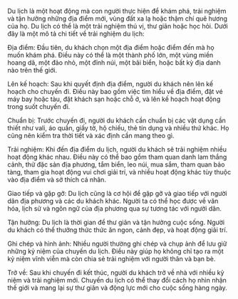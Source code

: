 Du lịch là một hoạt động mà con người thực hiện để khám phá, trải nghiệm và tận hưởng những địa điểm mới, vùng đất xa lạ hoặc thậm chí quê hương của họ. Du lịch có thể là một trải nghiệm thú vị, thư giãn hoặc học hỏi. Dưới đây là một mô tả chi tiết về trải nghiệm du lịch:

Địa điểm: Đầu tiên, du khách chọn một địa điểm hoặc điểm đến mà họ muốn khám phá. Điều này có thể là một thành phố lớn, một vùng miền hoang dã, một đảo nhỏ, một đỉnh núi, một bãi biển, hoặc bất kỳ địa danh nào trên thế giới.

Lên kế hoạch: Sau khi quyết định địa điểm, người du khách nên lên kế hoạch cho chuyến đi. Điều này bao gồm việc tìm hiểu về địa điểm, đặt vé máy bay hoặc tàu, đặt khách sạn hoặc chỗ ở, và lên kế hoạch hoạt động trong suốt chuyến đi.

Chuẩn bị: Trước chuyến đi, người du khách cần chuẩn bị các vật dụng cần thiết như vali, áo quần, giấy tờ, hộ chiếu, thẻ tín dụng và nhiều thứ khác. Họ cũng nên kiểm tra thời tiết và xác định cần mang theo gì.

Trải nghiệm: Khi đến địa điểm du lịch, người du khách sẽ trải nghiệm nhiều hoạt động khác nhau. Điều này có thể bao gồm tham quan danh lam thắng cảnh, thử đặc sản địa phương, tắm biển, leo núi, mua sắm, tham quan bảo tàng, tham gia hoạt động vui chơi giải trí, và nhiều hoạt động khác tùy thuộc vào địa điểm và sở thích cá nhân.

Giao tiếp và gặp gỡ: Du lịch cũng là cơ hội để gặp gỡ và giao tiếp với người dân địa phương và các du khách khác. Người ta có thể học được về văn hóa, lịch sử và ngôn ngữ của địa phương qua sự tương tác với người dân.

Tận hưởng: Du lịch là thời gian để thư giãn và tận hưởng cuộc sống. Người du khách có thể thưởng thức thức ăn ngon, cảnh đẹp, và hoạt động giải trí.

Ghi chép và hình ảnh: Nhiều người thường ghi chép và chụp ảnh để lưu giữ những kỷ niệm của chuyến du lịch. Điều này giúp họ không chỉ tạo ra một kỷ niệm vĩnh viễn mà còn chia sẻ trải nghiệm với người thân và bạn bè.

Trở về: Sau khi chuyến đi kết thúc, người du khách trở về nhà với nhiều kỷ niệm và trải nghiệm mới. Chuyến du lịch có thể thay đổi cách họ nhìn nhận thế giới và mang lại sự thư giãn và động lực mới cho cuộc sống hàng ngày.
